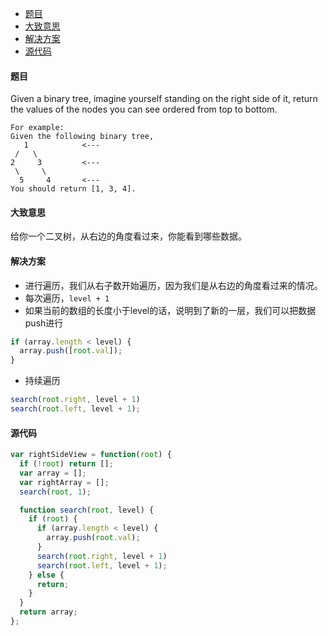 -	[题目](#题目)
-	[大致意思](#大致意思)
-	[解决方案](#解决方案)
-	[源代码](#源代码)

#### 题目

Given a binary tree, imagine yourself standing on the right side of it, return the values of the nodes you can see ordered from top to bottom.

```
For example:
Given the following binary tree,
   1            <---
 /   \
2     3         <---
 \     \
  5     4       <---
You should return [1, 3, 4].
```

#### 大致意思

给你一个二叉树，从右边的角度看过来，你能看到哪些数据。

#### 解决方案

-	进行遍历，我们从右子数开始遍历，因为我们是从右边的角度看过来的情况。
-	每次遍历，`level + 1`
-	如果当前的数组的长度小于level的话，说明到了新的一层，我们可以把数据push进行

```js
if (array.length < level) {
  array.push([root.val]);
}
```

-	持续遍历

```js
search(root.right, level + 1)
search(root.left, level + 1);
```

#### 源代码

```js
var rightSideView = function(root) {
  if (!root) return [];
  var array = [];
  var rightArray = [];
  search(root, 1);

  function search(root, level) {
    if (root) {
      if (array.length < level) {
        array.push(root.val);
      }
      search(root.right, level + 1)
      search(root.left, level + 1);
    } else {
      return;
    }
  }
  return array;
};
```
